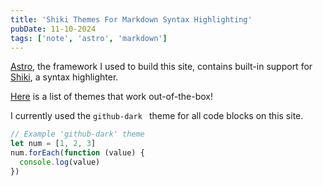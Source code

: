 ```yaml
---
title: 'Shiki Themes For Markdown Syntax Highlighting'
pubDate: 11-10-2024
tags: ['note', 'astro', 'markdown']
---
```


[Astro](https://astro.build/), the framework I used to build this site, contains built-in support for [Shiki](https://shiki.style/), a syntax highlighter. 

[Here](https://shiki.style/themes) is a list of themes that work out-of-the-box!

I currently used the `github-dark ` theme for all code blocks on this site.

```typescript
// Example 'github-dark' theme
let num = [1, 2, 3]
num.forEach(function (value) {
  console.log(value)
})
```